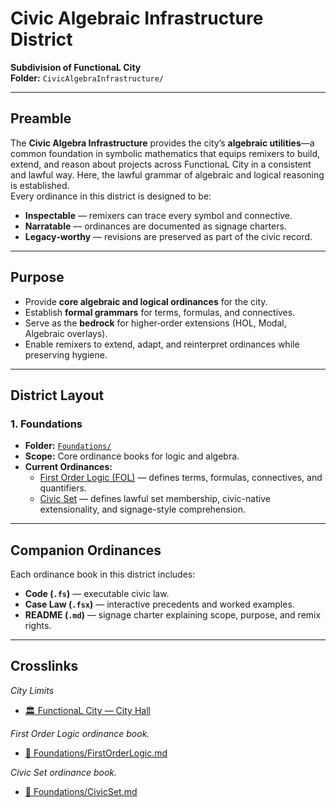 # Civic Algebraic Infrastructure District

**Subdivision of FunctionaL City**  
**Folder:** `CivicAlgebraInfrastructure/`  

---

## Preamble
The **Civic Algebra Infrastructure** provides the city’s **algebraic utilities**—a common foundation in symbolic mathematics that equips remixers to build, extend, and reason about projects across FunctionaL City in a consistent and lawful way. Here, the lawful grammar of algebraic and logical reasoning is established.  
Every ordinance in this district is designed to be:
- **Inspectable** — remixers can trace every symbol and connective.  
- **Narratable** — ordinances are documented as signage charters.  
- **Legacy‑worthy** — revisions are preserved as part of the civic record.  

---

## Purpose
- Provide **core algebraic and logical ordinances** for the city.  
- Establish **formal grammars** for terms, formulas, and connectives.  
- Serve as the **bedrock** for higher‑order extensions (HOL, Modal, Algebraic overlays).  
- Enable remixers to extend, adapt, and reinterpret ordinances while preserving hygiene.  

---

## District Layout

### 1. Foundations
- **Folder:** [`Foundations/`](Foundations/)  
- **Scope:** Core ordinance books for logic and algebra.  
- **Current Ordinances:**  
  - [First Order Logic (FOL)](Foundations/FirstOrderLogic.md) — defines terms, formulas, connectives, and quantifiers.  
  - [Civic Set](Foundations/CivicSet.md) — defines lawful set membership, civic-native extensionality, and signage-style comprehension.
---

## Companion Ordinances
Each ordinance book in this district includes:
- **Code (`.fs`)** — executable civic law.  
- **Case Law (`.fsx`)** — interactive precedents and worked examples.  
- **README (`.md`)** — signage charter explaining scope, purpose, and remix rights.  

---

## Crosslinks
*City Limits*
- [🏛️ FunctionaL City — City Hall](../README.md)

*First Order Logic ordinance book.*
- [📘 Foundations/FirstOrderLogic.md](Foundations/FirstOrderLogic.md)
  
*Civic Set ordinance book.*
- [📘 Foundations/CivicSet.md](Foundations/CivicSet.md)
